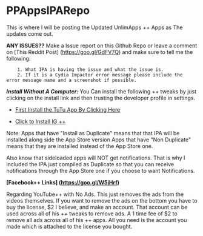 # PPAppsIPARepo
This is where I will be posting the Updated UnlimApps ++ Apps as The updates come out.

**ANY ISSUES??**
       Make a Issue report on this Github Repo or leave a comment on [This Reddit Post] (https://goo.gl/GdFV7Q) and make sure to tell me the following:

        1. What IPA is having the issue and what the issue is.
        2. If it is a Cydia Impactor error message please include the error message name and a screenshot if possible.


***Install Without A Computer:***
 You Can install the following ++ tweaks by just clicking on the install link and then trusting the developer profile in settings.

 - [First Install the TuTu App By Clicking Here](http://www.tutuapp.vip/index.php?r=web/installZB&lang=en)

 - [Click to Install IG ++](https://tinyurl.com/jkebj5v)


Note:
Apps that have "Install as Duplicate" means that that IPA will be installed along side the App Store version
Apps that have "Non Duplicate" means that they are installed instead of the App Store one.

Also know that sideloaded apps will NOT get notifications. That is why I included the IPA just compiled as Duplicate so that you can receive notifications through the App Store one if you choose to want Notifications.


**[Facebook++ Links] (https://goo.gl/W5jHrf)**


Regarding YouTube++ with No Ads. This just removes the ads from the videos themselves. If you want to remove the ads on the bottom you have to buy the license, $2 I believe, and make an account. That account can be used across all of his ++ tweaks to remove ads. A 1 time fee of $2 to remove all ads across all of his ++ apps. All you need is the account you made which is attached to the license you bought.
